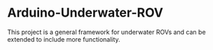 # Arduino-Underwater-ROV
This project is a general framework for underwater ROVs and can be extended to include more functionality.
